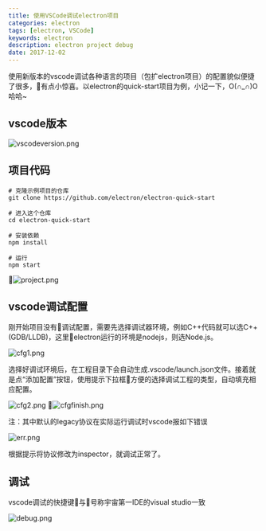 ```yaml
---
title: 使用VSCode调试electron项目
categories: electron
tags: [electron, VSCode]
keywords: electron
description: electron project debug
date: 2017-12-02
---
```


使用新版本的vscode调试各种语言的项目（包扩electron项目）的配置貌似便捷了很多，有点小惊喜。以electron的quick-start项目为例，小记一下，O(∩_∩)O哈哈~

## vscode版本

![vscodeversion.png](http://pic.xrr.fun/blog/20171202/vscodeversion.png)

## 项目代码

```shell
# 克隆示例项目的仓库
git clone https://github.com/electron/electron-quick-start

# 进入这个仓库
cd electron-quick-start

# 安装依赖
npm install

# 运行
npm start
```

![project.png](http://pic.xrr.fun/blog/20171202/project.png)

## vscode调试配置

刚开始项目没有调试配置，需要先选择调试器环境，例如C++代码就可以选C++(GDB/LLDB)，这里electron运行的环境是nodejs，则选Node.js。

![cfg1.png](http://pic.xrr.fun/blog/20171202/cfg1.png)

选择好调试环境后，在工程目录下会自动生成.vscode/launch.json文件。接着就是点“添加配置”按钮，使用提示下拉框方便的选择调试工程的类型，自动填充相应配置。

![cfg2.png](http://pic.xrr.fun/blog/20171202/cfg2.png)
![cfgfinish.png](http://pic.xrr.fun/blog/20171202/cfgfinish.png)

注：其中默认的legacy协议在实际运行调试时vscode报如下错误

![err.png](http://pic.xrr.fun/blog/20171202/err.png)

根据提示将协议修改为inspector，就调试正常了。

## 调试

vscode调试的快捷键与号称宇宙第一IDE的visual studio一致

![debug.png](http://pic.xrr.fun/blog/20171202/debug.png)
